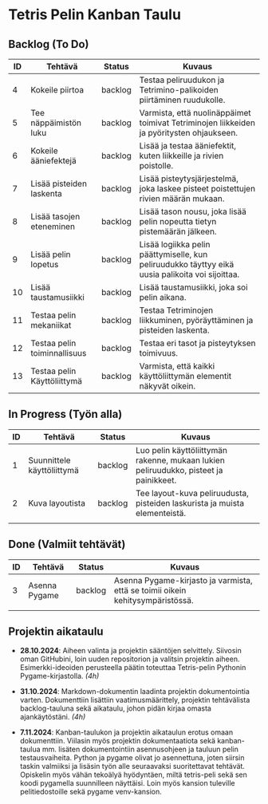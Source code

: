 # Tetris Pelin Kanban Taulu

## Backlog (To Do)

| ID  | Tehtävä                    | Status   | Kuvaus                                                                                  |
|-----|-----------------------------|----------|----------------------------------------------------------------------------------------|
| 4   | Kokeile piirtoa             | backlog  | Testaa peliruudukon ja Tetrimino-palikoiden piirtäminen ruudukolle.                    |
| 5   | Tee näppäimistön luku       | backlog  | Varmista, että nuolinäppäimet toimivat Tetriminojen liikkeiden ja pyöritysten ohjaukseen. |
| 6   | Kokeile ääniefektejä        | backlog  | Lisää ja testaa ääniefektit, kuten liikkeille ja rivien poistolle.                     |
| 7   | Lisää pisteiden laskenta    | backlog  | Lisää pisteytysjärjestelmä, joka laskee pisteet poistettujen rivien määrän mukaan.     |
| 8   | Lisää tasojen eteneminen    | backlog  | Lisää tason nousu, joka lisää pelin nopeutta tietyn pistemäärän jälkeen.               |
| 9   | Lisää pelin lopetus         | backlog  | Lisää logiikka pelin päättymiselle, kun peliruudukko täyttyy eikä uusia palikoita voi sijoittaa. |
| 10  | Lisää taustamusiikki        | backlog  | Lisää taustamusiikki, joka soi pelin aikana.                                           |
| 11  | Testaa pelin mekaniikat     | backlog  | Testaa Tetriminojen liikkuminen, pyöräyttäminen ja pisteiden laskenta.                 |
| 12  | Testaa pelin toiminnallisuus| backlog  | Testaa eri tasot ja pisteytyksen toimivuus.                                            |
| 13  | Testaa pelin Käyttöliittymä | backlog  | Varmista, että kaikki käyttöliittymän elementit näkyvät oikein.                        |


## In Progress (Työn alla)

| ID  | Tehtävä                    | Status     | Kuvaus                                                                                  |
|-----|-----------------------------|------------|----------------------------------------------------------------------------------------|
| 1   | Suunnittele käyttöliittymä  | backlog  | Luo pelin käyttöliittymän rakenne, mukaan lukien peliruudukko, pisteet ja painikkeet.  |
| 2   | Kuva layoutista             | backlog  | Tee layout-kuva peliruudusta, pisteiden laskurista ja muista elementeistä.             |
|     |                             |            |                                                                                         |

## Done (Valmiit tehtävät)

| ID  | Tehtävä                    | Status     | Kuvaus                                                                                  |
|-----|-----------------------------|------------|----------------------------------------------------------------------------------------|
| 3   | Asenna Pygame               | backlog  | Asenna Pygame-kirjasto ja varmista, että se toimii oikein kehitysympäristössä.         |
|     |                             |            |                                                                                         |

## Projektin aikataulu

- **28.10.2024**: Aiheen valinta ja projektin sääntöjen selvittely. Siivosin oman GitHubini, loin uuden repositorion ja valitsin projektin aiheen. Esimerkki-ideoiden perusteella päätin toteuttaa Tetris-pelin Pythonin Pygame-kirjastolla. *(4h)*

- **31.10.2024**: Markdown-dokumentin laadinta projektin dokumentointia varten. Dokumenttiin lisättiin vaatimusmäärittely, projektin tehtävälista backlog-tauluna sekä aikataulu, johon pidän kirjaa omasta ajankäytöstäni. *(4h)*

- **7.11.2024**: Kanban-taulukon ja projektin aikataulun erotus omaan dokumenttiin. Viilasin myös projektin dokumentaatiota sekä kanban-taulua mm. lisäten dokumentointiin asennusohjeen ja tauluun pelin testausvaiheita. Python ja pygame olivat jo asennettuna, joten siirsin taskin valmiiksi ja lisäsin työn alle seuraavaksi suoritettavat tehtävät. Opiskelin myös vähän tekoälyä hyödyntäen, miltä tetris-peli sekä sen koodi pygamella suunnilleen näyttäisi. Loin myös kansion tuleville pelitiedostoille sekä pygame venv-kansion.
